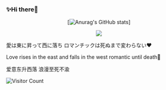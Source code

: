 ### ✨Hi there👋
<!--
**SuzukiAzusa/SuzukiAzusa** is a ✨ _special_ ✨ repository because its `README.md` (this file) appears on your GitHub profile.

Here are some ideas to get you started:

- 🔭 I’m currently working on ...
- 🌱 I’m currently learning ...
- 👯 I’m looking to collaborate on ...
- 🤔 I’m looking for help with ...
- 💬 Ask me about ...
- 📫 How to reach me: ...
- 😄 Pronouns: ...
- ⚡ Fun fact: ...
-->





<div id="title" align=center>

[![Anurag's GitHub stats](https://github-readme-stats.vercel.app/api?username=SuzukiAzusa&show_icons=true&theme=tokyonight)]

[![](https://img.shields.io/badge/番组-Bangumi-E24378)](https://bgm.tv/user/suzukiazusa)

</div>
<div>
<p>愛は東に昇って西に落ち ロマンチックは死ぬまで変わらない❤️</p>
<p>Love rises in the east and falls in the west romantic until death🌟</p>
<p>爱意东升西落 浪漫至死不渝</p>
</div>

![Visitor Count](https://profile-counter.glitch.me/SuzukiAzusa/count.svg)
